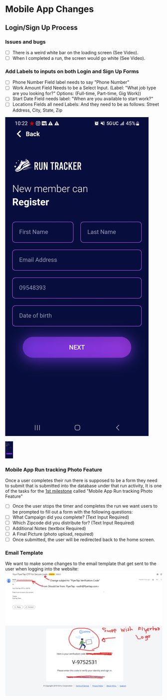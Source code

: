 # Mobile App Changes

## Login/Sign Up Process

### Issues and bugs
- [ ] There is a weird white bar on the loading screen (See Video).
- [ ] When I completed a run, the screen would go white (See Video).

### Add Labels to inputs on both Login and Sign Up Forms
- [ ] Phone Number Field label needs to say "Phone Number"
- [ ] Work Amount Field Needs to be a Select Input. (Label: "What job type are you looking for?"  Options: (Full-time, Part-time, Gig Work))
- [ ] Start Date Field needs label: "When are you available to start work?"
- [ ] Locations Fields all need Labels: And they need to be as follows: Street Address, City, State, Zip

![alt text](https://github.com/702Padmin/Flyertap-Distributor/blob/dev/imgs/SignInForm.jpg)

<img src='https://github.com/702Padmin/Flyertap-Distributor/blob/dev/imgs/SignInForm.jpg' width='25'>

### Mobile App Run tracking Photo Feature
Once a user completes their run there is supposed to be a form they need to submit that is submitted into the database under that run activity,
It is one of the tasks for the [1st milestone](https://github.com/702Padmin/Flyertap-Distributor/blob/dev/Milestone1.md) called "Mobile App Run tracking Photo Feature"
- [ ] Once the user stops the timer and completes the run we want users to be prompted to fill out a form with the following questions:
- [ ] What Campaign did you complete? (Text Input Required)
- [ ] Which Zipcode did you distribute for? (Text Input Required)
- [ ] Additional Notes (textbox Required)
- [ ] A Final Picture (photo upload, required)
- [ ] Once submitted, the user will be redirected back to the home screen.

### Email Template
We want to make some changes to the email template that get sent to the user when logging into the website:
![alt text](https://github.com/702Padmin/Flyertap-Distributor/blob/dev/imgs/EmailTemplate.png)
![alt text](https://github.com/702Padmin/Flyertap-Distributor/blob/dev/imgs/em_temp.png)

